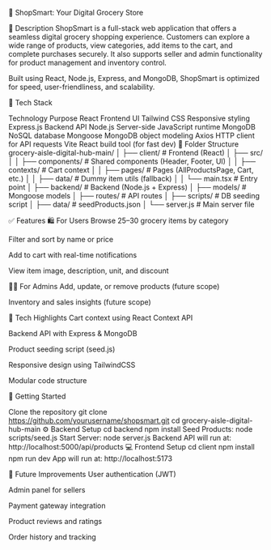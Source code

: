 🛒 ShopSmart: Your Digital Grocery Store

📌 Description ShopSmart is a full-stack web application that offers a seamless digital grocery shopping experience. Customers can explore a wide range of products, view categories, add items to the cart, and complete purchases securely. It also supports seller and admin functionality for product management and inventory control.

Built using React, Node.js, Express, and MongoDB, ShopSmart is optimized for speed, user-friendliness, and scalability.

🧰 Tech Stack

Technology	Purpose
React	Frontend UI
Tailwind CSS	Responsive styling
Express.js	Backend API
Node.js	Server-side JavaScript runtime
MongoDB	NoSQL database
Mongoose	MongoDB object modeling
Axios	HTTP client for API requests
Vite	React build tool (for fast dev)
📁 Folder Structure grocery-aisle-digital-hub-main/ │ ├── client/ # Frontend (React) │ ├── src/ │ │ ├── components/ # Shared components (Header, Footer, UI) │ │ ├── contexts/ # Cart context │ │ ├── pages/ # Pages (AllProductsPage, Cart, etc.) │ │ ├── data/ # Dummy item utils (fallback) │ │ └── main.tsx # Entry point │ ├── backend/ # Backend (Node.js + Express) │ ├── models/ # Mongoose models │ ├── routes/ # API routes │ ├── scripts/ # DB seeding script │ ├── data/ # seedProducts.json │ └── server.js # Main server file

✅ Features 🛍️ For Users Browse 25–30 grocery items by category

Filter and sort by name or price

Add to cart with real-time notifications

View item image, description, unit, and discount

🧑‍💼 For Admins Add, update, or remove products (future scope)

Inventory and sales insights (future scope)

🧩 Tech Highlights Cart context using React Context API

Backend API with Express & MongoDB

Product seeding script (seed.js)

Responsive design using TailwindCSS

Modular code structure

🚀 Getting Started

Clone the repository
git clone https://github.com/yourusername/shopsmart.git cd grocery-aisle-digital-hub-main ⚙️ Backend Setup cd backend npm install Seed Products: node scripts/seed.js Start Server: node server.js Backend API will run at: http://localhost:5000/api/products
💻 Frontend Setup cd client npm install npm run dev App will run at: http://localhost:5173

📝 Future Improvements User authentication (JWT)

Admin panel for sellers

Payment gateway integration

Product reviews and ratings

Order history and tracking
